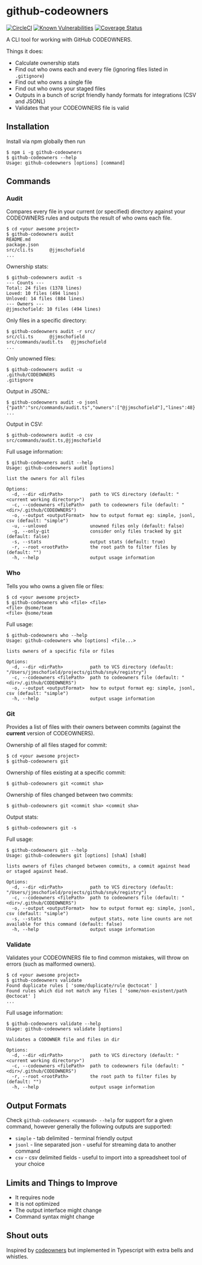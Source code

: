 # github-codeowners
[![CircleCI](https://circleci.com/gh/jjmschofield/github-codeowners/tree/master.svg?style=shield)](https://circleci.com/gh/jjmschofield/github-codeowners/tree/master)
[![Known Vulnerabilities](https://snyk.io/test/github/jjmschofield/github-codeowners/badge.svg?targetFile=package.json)](https://snyk.io/test/github/jjmschofield/github-codeowners?targetFile=package.json)
[![Coverage Status](https://coveralls.io/repos/github/jjmschofield/github-codeowners/badge.svg?branch=master)](https://coveralls.io/github/jjmschofield/github-codeowners?branch=master)

A CLI tool for working with GitHub CODEOWNERS.

Things it does:
* Calculate ownership stats
* Find out who owns each and every file (ignoring files listed in `.gitignore`)
* Find out who owns a single file
* Find out who owns your staged files
* Outputs in a bunch of script friendly handy formats for integrations (CSV and JSONL)
* Validates that your CODEOWNERS file is valid

## Installation
Install via npm globally then run

```shell script
$ npm i -g github-codeowners
$ github-codeowners --help 
Usage: github-codeowners [options] [command]
```

## Commands
### Audit
Compares every file in your current (or specified) directory against your CODEOWNERS rules and outputs the result of who owns each file.
```shell script
$ cd <your awesome project> 
$ github-codeowners audit
README.md
package.json
src/cli.ts      @jjmschofield
...
```

Ownership stats:
```shell script
$ github-codeowners audit -s
--- Counts ---
Total: 24 files (1378 lines)
Loved: 10 files (494 lines)
Unloved: 14 files (884 lines)
--- Owners ---
@jjmschofield: 10 files (494 lines)
```

Only files in a specific directory:
```shell script
$ github-codeowners audit -r src/
src/cli.ts      @jjmschofield
src/commands/audit.ts   @jjmschofield
...
```

Only unowned files:
```shell script
$ github-codeowners audit -u
.github/CODEOWNERS
.gitignore
```

Output in JSONL:
```shell script
$ github-codeowners audit -o jsonl
{"path":"src/commands/audit.ts","owners":["@jjmschofield"],"lines":48}
...
```

Output in CSV:
```shell script
$ github-codeowners audit -o csv
src/commands/audit.ts,@jjmschofield
```

Full usage information:
```shell script
$ github-codeowners audit --help
Usage: github-codeowners audit [options]

list the owners for all files

Options:
  -d, --dir <dirPath>          path to VCS directory (default: "<current working directory>")
  -c, --codeowners <filePath>  path to codeowners file (default: "<dir>/.github/CODEOWNERS")
  -o, --output <outputFormat>  how to output format eg: simple, jsonl, csv (default: "simple")
  -u, --unloved                unowned files only (default: false)
  -g, --only-git               consider only files tracked by git (default: false)
  -s, --stats                  output stats (default: true)
  -r, --root <rootPath>        the root path to filter files by (default: "")
  -h, --help                   output usage information
```

### Who
Tells you who owns a given file or files: 
```shell script
$ cd <your awesome project> 
$ github-codeowners who <file> <file>
<file> @some/team
<file> @some/team
```

Full usage:
```shell script
$ github-codeowners who --help                   
Usage: github-codeowners who [options] <file...>

lists owners of a specific file or files

Options:
  -d, --dir <dirPath>          path to VCS directory (default: "/Users/jjmschofield/projects/github/snyk/registry")
  -c, --codeowners <filePath>  path to codeowners file (default: "<dir>/.github/CODEOWNERS")
  -o, --output <outputFormat>  how to output format eg: simple, jsonl, csv (default: "simple")
  -h, --help                   output usage information
```

### Git
Provides a list of files with their owners between commits (against the **current** version of CODEOWNERS).

Ownership of all files staged for commit:
```shell script
$ cd <your awesome project>
$ github-codeowners git
```

Ownership of files existing at a specific commit:
```shell script
$ github-codeowners git <commit sha>
```

Ownership of files changed between two commits:
```shell script
$ github-codeowners git <commit sha> <commit sha>
```

Output stats:
```shell script
$ github-codeowners git -s
```

Full usage:
```shell script
$ github-codeowners git --help                                                                                       
Usage: github-codeowners git [options] [shaA] [shaB]

lists owners of files changed between commits, a commit against head or staged against head.

Options:
  -d, --dir <dirPath>          path to VCS directory (default: "/Users/jjmschofield/projects/github/snyk/registry")
  -c, --codeowners <filePath>  path to codeowners file (default: "<dir>/.github/CODEOWNERS")
  -o, --output <outputFormat>  how to output format eg: simple, jsonl, csv (default: "simple")
  -s, --stats                  output stats, note line counts are not available for this command (default: false)
  -h, --help                   output usage information
```

### Validate
Validates your CODEOWNERS file to find common mistakes, will throw on errors (such as malformed owners).
```shell script
$ cd <your awesome project> 
$ github-codeowners validate
Found duplicate rules [ 'some/duplicate/rule @octocat' ]
Found rules which did not match any files [ 'some/non-existent/path @octocat' ]
...
```

Full usage information:
```shell script
$ github-codeowners validate --help
Usage: github-codeowners validate [options]

Validates a CODOWNER file and files in dir

Options:
  -d, --dir <dirPath>          path to VCS directory (default: "<current working directory>")
  -c, --codeowners <filePath>  path to codeowners file (default: "<dir>/.github/CODEOWNERS")
  -r, --root <rootPath>        the root path to filter files by (default: "")
  -h, --help                   output usage information
```

## Output Formats
Check `github-codeowners <command> --help` for support for a given command, however generally the following outputs are supported:
* `simple` - tab delimited - terminal friendly output
* `jsonl` - line separated json - useful for streaming data to another command
* `csv` - csv delimited fields - useful to import into a spreadsheet tool of your choice

## Limits and Things to Improve
* It requires node
* It is not optimized
* The output interface might change
* Command syntax might change

## Shout outs
Inspired by [codeowners](https://github.com/beaugunderson/codeowners#readme) but implemented in Typescript with extra bells and whistles.
